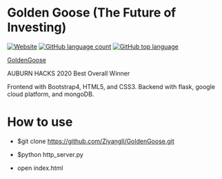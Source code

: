 
# Golden Goose (The Future of Investing)

[![Website](https://img.shields.io/website?down_color=red&down_message=offline&up_color=success&up_message=online&url=http%3A%2F%2Fgoldengoose.tech)](http://goldengoose.tech)
[![GitHub language count](https://img.shields.io/github/languages/count/ziyangll/GoldenGoose)](http://goldengoose.tech)
[![GitHub top language](https://img.shields.io/github/languages/top/ziyangll/GoldenGoose)](http://goldengoose.tech)


[GoldenGoose](http://goldengoose.tech)

AUBURN HACKS 2020 Best Overall Winner

Frontend with Bootstrap4, HTML5, and CSS3.
Backend with flask, google cloud platform, and mongoDB.


# How to use

- $git clone https://github.com/Ziyangll/GoldenGoose.git

- $python http_server.py

- open index.html
